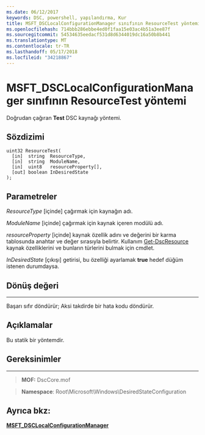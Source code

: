 ```yaml
---
ms.date: 06/12/2017
keywords: DSC, powershell, yapılandırma, Kur
title: MSFT_DSCLocalConfigurationManager sınıfının ResourceTest yöntemi
ms.openlocfilehash: 714bbb286ebbe4ed0f1faa15e03ac4b51a3ee87f
ms.sourcegitcommit: 54534635eedacf531d8d6344019dc16a50b8b441
ms.translationtype: MT
ms.contentlocale: tr-TR
ms.lasthandoff: 05/17/2018
ms.locfileid: "34218867"
---
```

# <a name="resourcetest-method-of-the-msftdsclocalconfigurationmanager-class"></a>MSFT_DSCLocalConfigurationManager sınıfının ResourceTest yöntemi

Doğrudan çağıran **Test** DSC kaynağı yöntemi.

<a name="syntax"></a>Sözdizimi
------

```mof
uint32 ResourceTest(
  [in]  string  ResourceType,
  [in]  string  ModuleName,
  [in]  uint8   resourceProperty[],
  [out] boolean InDesiredState
);
```

<a name="parameters"></a>Parametreler
----------

*ResourceType* \[içinde\] çağırmak için kaynağın adı.

*ModuleName* \[içinde\] çağırmak için kaynak içeren modülü adı.

*resourceProperty* \[içinde\] kaynak özellik adını ve değerini bir karma tablosunda anahtar ve değer sırasıyla belirtir. Kullanım [Get-DscResource](https://technet.microsoft.com/library/dn521625.aspx) kaynak özelliklerini ve bunların türlerini bulmak için cmdlet.

*InDesiredState* \[çıkışı\] getirisi, bu özelliği ayarlamak **true** hedef düğüm istenen durumdaysa.

## <a name="return-value"></a>Dönüş değeri
------------

Başarı sıfır döndürür; Aksi takdirde bir hata kodu döndürür.

## <a name="remarks"></a>Açıklamalar

Bu statik bir yöntemdir.

## <a name="requirements"></a>Gereksinimler
------------
>**MOF:** DscCore.mof

>**Namespace**: Root\Microsoft\Windows\DesiredStateConfiguration


## <a name="see-also"></a>Ayrıca bkz:


[**MSFT_DSCLocalConfigurationManager**](msft-dsclocalconfigurationmanager.md)